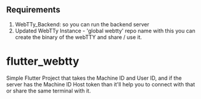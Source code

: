 ## Requirements
1. WebTTy_Backend: so you can run the backend server
2. Updated WebTTy Instance - 'global webtty' repo name with this you can create the binary of the webTTY and share / use it.

# flutter_webtty
Simple Flutter Project that takes the Machine ID and User ID, and if the server has the Machine ID Host token than it'll help you to connect with that or share the same terminal with it.

